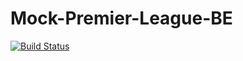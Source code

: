 # Mock-Premier-League-BE
[![Build Status](https://travis-ci.org/OdunayoOkebunmi/Mock-Premier-League-BE.svg?branch=develop)](https://travis-ci.org/OdunayoOkebunmi/Mock-Premier-League-BE)

